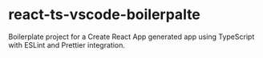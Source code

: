 # react-ts-vscode-boilerpalte
Boilerplate project for a Create React App generated app using TypeScript with ESLint and Prettier integration.
